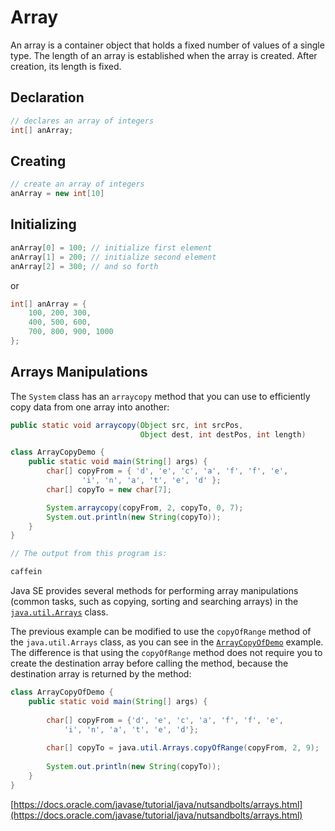 # Array

An array is a container object that holds a fixed number of values of a single type. The length of an array is established when the array is created. After creation, its length is fixed.

## Declaration

```java
// declares an array of integers
int[] anArray;
```

## Creating

```java
// create an array of integers
anArray = new int[10]
```

## Initializing

```java
anArray[0] = 100; // initialize first element
anArray[1] = 200; // initialize second element
anArray[2] = 300; // and so forth
```

or

```java
int[] anArray = { 
    100, 200, 300,
    400, 500, 600, 
    700, 800, 900, 1000
};
```

## Arrays Manipulations

The `System` class has an `arraycopy` method that you can use to efficiently copy data from one array into another:

```java
public static void arraycopy(Object src, int srcPos,
                             Object dest, int destPos, int length)
```

```java
class ArrayCopyDemo {
    public static void main(String[] args) {
        char[] copyFrom = { 'd', 'e', 'c', 'a', 'f', 'f', 'e',
			    'i', 'n', 'a', 't', 'e', 'd' };
        char[] copyTo = new char[7];

        System.arraycopy(copyFrom, 2, copyTo, 0, 7);
        System.out.println(new String(copyTo));
    }
}

// The output from this program is:

caffein
```

Java SE provides several methods for performing array manipulations \(common tasks, such as copying, sorting and searching arrays\) in the [`java.util.Arrays`](https://docs.oracle.com/javase/8/docs/api/java/util/Arrays.html) class.

The previous example can be modified to use the `copyOfRange` method of the `java.util.Arrays` class, as you can see in the [`ArrayCopyOfDemo`](https://docs.oracle.com/javase/tutorial/java/nutsandbolts/examples/ArrayCopyOfDemo.java) example. The difference is that using the `copyOfRange` method does not require you to create the destination array before calling the method, because the destination array is returned by the method:

```java
class ArrayCopyOfDemo {
    public static void main(String[] args) {
        
        char[] copyFrom = {'d', 'e', 'c', 'a', 'f', 'f', 'e',
            'i', 'n', 'a', 't', 'e', 'd'};
            
        char[] copyTo = java.util.Arrays.copyOfRange(copyFrom, 2, 9);
        
        System.out.println(new String(copyTo));
    }
}
```

[https://docs.oracle.com/javase/tutorial/java/nutsandbolts/arrays.html](https://docs.oracle.com/javase/tutorial/java/nutsandbolts/arrays.html)


